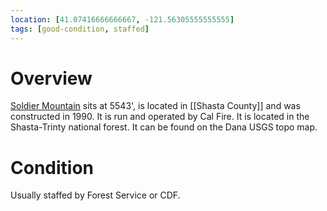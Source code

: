 ```yaml
---
location: [41.07416666666667, -121.56305555555555]
tags: [good-condition, staffed]
---
```


# Overview

[Soldier Mountain](http://www.peakbagging.com/CALookoutPhotos/SoldierMtn.html) sits at 5543', is located in [[Shasta County]] and was constructed in 1990. It is run and operated by Cal Fire. It is located in the Shasta-Trinty national forest. It can be found on the Dana USGS topo map.

# Condition

Usually staffed by Forest Service or CDF.